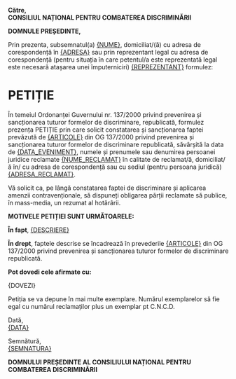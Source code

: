 **Către,**\
**CONSILIUL NAȚIONAL PENTRU COMBATEREA DISCRIMINĂRII**

**DOMNULE PREȘEDINTE,**

Prin prezenta, subsemnatul(a) <u>{NUME}</u>, domiciliat/(ă) cu adresa de corespondență în <u>{ADRESA}</u> sau prin reprezentant legal cu adresa de corespondență (pentru situația în care petentul/a este reprezentată legal este necesară atașarea unei împuterniciri) <u>{REPREZENTANT}</u> formulez:

# **PETIȚIE**

În temeiul Ordonanței Guvernului nr. 137/2000 privind prevenirea și sancționarea tuturor formelor de discriminare, republicată, formulez prezența PETIȚIE prin care solicit constatarea și sancționarea faptei prevăzută de <u>{ARTICOLE}</u> din OG 137/2000 privind prevenirea și sancționarea tuturor formelor de discriminare republicată, săvârșită la data de <u>{DATA_EVENIMENT}</u>, numele și prenumele sau denumirea persoanei juridice reclamate <u>{NUME_RECLAMAT}</u> în calitate de reclamat/ă, domiciliat/ă în/ cu adresa de corespondență sau cu sediul (pentru persoana juridică) <u>{ADRESA_RECLAMAT}</u>.

Vă solicit ca, pe lângă constatarea faptei de discriminare și aplicarea amenzii contravenționale, să dispuneți obligarea părții reclamate să publice, în mass-media, un rezumat al hotărârii.

**MOTIVELE PETIȚIEI SUNT URMĂTOARELE:**

**În fapt**, <u>{DESCRIERE}</u>

**În drept**, faptele descrise se încadrează în prevederile <u>{ARTICOLE}</u> din OG 137/2000 privind prevenirea și sancționarea tuturor formelor de discriminare republicată.

**Pot dovedi cele afirmate cu:**

{DOVEZI}

Petiția se va depune în mai multe exemplare. Numărul exemplarelor să fie egal cu numărul reclamaților plus un exemplar pt C.N.C.D.

Dată,\
<u>{DATA}</u>

Semnătură,\
<u id="semnatura">{SEMNATURA}</u>

**DOMNULUI PREȘEDINTE AL CONSILIULUI NAȚIONAL PENTRU COMBATEREA DISCRIMINĂRII**

